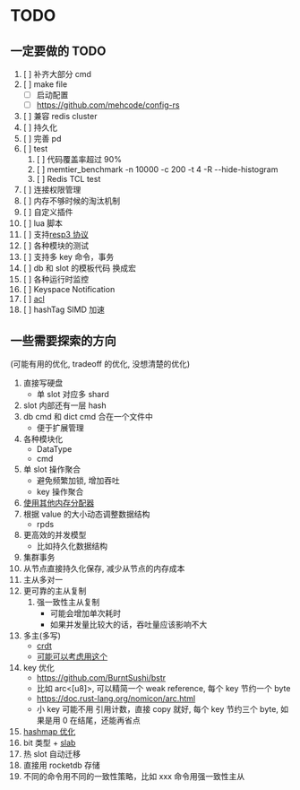 # TODO

## 一定要做的 TODO

1. [ ] 补齐大部分 cmd
1. [ ] make file
   - [ ] 启动配置
   - [ ] <https://github.com/mehcode/config-rs>
1. [ ] 兼容 redis cluster
1. [ ] 持久化
1. [ ] 完善 pd
1. [ ] test
   1. [ ] 代码覆盖率超过 90%
   1. [ ] memtier_benchmark -n 10000 -c 200 -t 4 -R --hide-histogram
   1. [ ] Redis TCL test
1. [ ] 连接权限管理
1. [ ] 内存不够时候的淘汰机制
1. [ ] 自定义插件
1. [ ] lua 脚本
1. [ ] 支持[resp3 协议](https://www.zeekling.cn/articles/2021/01/10/1610263628832.html)
1. [ ] 各种模块的测试
1. [ ] 支持多 key 命令，事务
1. [ ] db 和 slot 的模板代码 换成宏
1. [ ] 各种运行时监控
1. [ ] Keyspace Notification
1. [ ] [acl](https://redis.io/topics/acl)
1. [ ] hashTag SIMD 加速

## 一些需要探索的方向

(可能有用的优化, tradeoff 的优化, 没想清楚的优化)

1. 直接写硬盘
   - 单 slot 对应多 shard
1. slot 内部还有一层 hash
1. db cmd 和 dict cmd 合在一个文件中
   - 便于扩展管理
1. 各种模块化
   - DataType
   - cmd
1. 单 slot 操作聚合
   - 避免频繁加锁, 增加吞吐
   - key 操作聚合
1. [使用其他内存分配器](https://poly000.github.io/perf-book-zh/heap-allocations_zh.html#%E4%BD%BF%E7%94%A8%E5%85%B6%E4%BB%96%E5%88%86%E9%85%8D%E5%99%A8)
1. 根据 value 的大小动态调整数据结构
   - rpds
1. 更高效的并发模型
   - 比如持久化数据结构
1. 集群事务
1. 从节点直接持久化保存, 减少从节点的内存成本
1. 主从多对一
1. 更可靠的主从复制
   1. 强一致性主从复制
      - 可能会增加单次耗时
      - 如果并发量比较大的话，吞吐量应该影响不大
1. 多主(多写)
   - [crdt](https://josephg.com/blog/crdts-go-brrr/)
   - [可能可以考虑用这个](https://github.com/josephg/diamond-types)
1. key 优化
   - <https://github.com/BurntSushi/bstr>
   - 比如 arc<[u8]>, 可以精简一个 weak reference, 每个 key 节约一个 byte
   - <https://doc.rust-lang.org/nomicon/arc.html>
   - 小 key 可能不用 引用计数，直接 copy 就好, 每个 key 节约三个 byte, 如果是用 0 在结尾，还能再省点
1. [hashmap 优化](https://youtu.be/ncHmEUmJZf4?t=2861)
1. bit 类型 + [slab](https://docs.rs/slab/)
1. 热 slot 自动迁移
1. 直接用 rocketdb 存储
1. 不同的命令用不同的一致性策略，比如 xxx 命令用强一致性主从
